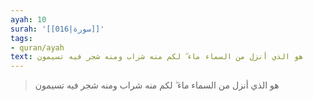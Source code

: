 ```yaml
---
ayah: 10
surah: '[[016|سورة]]'
tags:
- quran/ayah
text: هو الذي أنزل من السماء ماء ۖ لكم منه شراب ومنه شجر فيه تسيمون
---
```

> هو الذي أنزل من السماء ماء ۖ لكم منه شراب ومنه شجر فيه تسيمون
